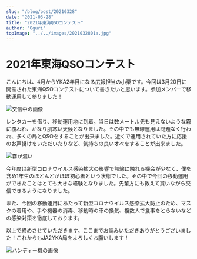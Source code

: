```yaml
---
slug: "/blog/post/20210328"
date: "2021-03-28"
title: "2021年東海QSOコンテスト"
author: "Oguri"
topImage: "../../images/2021032801a.jpg"
---
```

# 2021年東海QSOコンテスト
こんにちは、4月からYKA2年目になる広報担当の小栗です。今回は3月20日に開催された東海QSOコンテストについて書きたいと思います。参加メンバーで移動運用して参りました！

![交信中の画像](../../images/2021032802a.jpg)

レンタカーを借り、移動運用地に到着。当日は数メートル先も見えないような霧に覆われ、かなり肌寒い天候となりました。その中でも無線運用は問題なく行われ、多くの局とQSOをすることが出来ました。近くで運用されていた方に応援のお声掛けをいただいたりなど、気持ちの良いオペをすることが出来ました。

![霧が濃い](../../images/2021032803a.jpg)

今年度は新型コロナウイルス感染拡大の影響で無線に触れる機会が少なく、僕を含め1年生のほとんどがほぼ初心者という状態でした。その中で今回の移動運用ができたことはとても大きな経験となりました。先輩方にも教えて貰いながら交信できるようになりました。

また、今回の移動運用にあたって新型コロナウイルス感染拡大防止のため、マスクの着用や、手や機器の消毒、移動時の車の換気、複数人で食事をとらないなどの感染対策を徹底しております。

以上で締めさせていただきます。ここまでお読みいただきありがとうございました！これからもJA2YKA局をよろしくお願いします！

![ハンディー機の画像](../../images/2021032804a.jpg)
